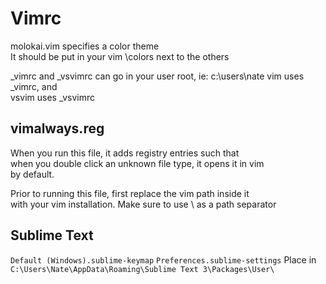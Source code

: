 # Vimrc


molokai.vim specifies a color theme  
It should be put in your vim \colors next to the others  


_vimrc and _vsvimrc can go in your user root, ie: c:\users\nate
vim uses _vimrc, and  
vsvim uses _vsvimrc  

## vimalways.reg

When you run this file, it adds registry entries such that  
when you double click an unknown file type, it opens it in vim  
by default.

Prior to running this file, first replace the vim path inside it  
with your vim installation. Make sure to use \\ as a path separator


## Sublime Text

`Default (Windows).sublime-keymap`
`Preferences.sublime-settings`
Place in `C:\Users\Nate\AppData\Roaming\Sublime Text 3\Packages\User\`


